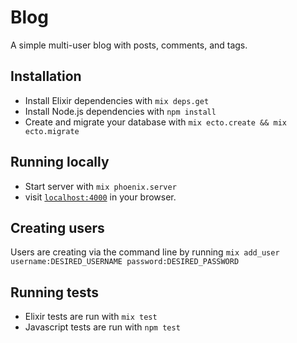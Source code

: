 # Blog

A simple multi-user blog with posts, comments, and tags.

## Installation

* Install Elixir dependencies with `mix deps.get`
* Install Node.js dependencies with `npm install`
* Create and migrate your database with `mix ecto.create && mix ecto.migrate`

## Running locally

* Start server with `mix phoenix.server`
* visit [`localhost:4000`](localhost:4000) in your browser.

## Creating users

Users are creating via the command line by running `mix add_user
username:DESIRED_USERNAME password:DESIRED_PASSWORD`

## Running tests

* Elixir tests are run with `mix test`
* Javascript tests are run with `npm test`
